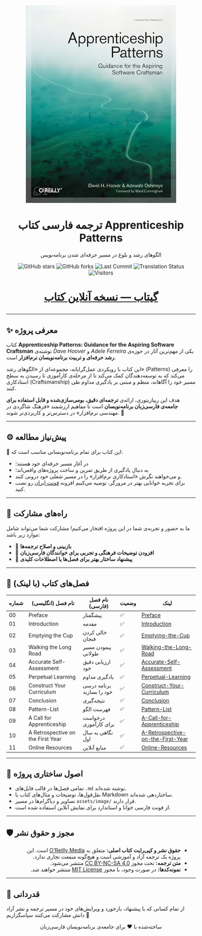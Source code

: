 <p align="center">
  <a href="https://github.com/hheydarian/apprenticeship-patterns-persian">
    <img src="assets/image/Cover.jpg" alt="Apprenticeship Patterns Persian Book Cover" width="400"/>
  </a>
</p>

<h1 align="center"> ترجمه فارسی کتاب Apprenticeship Patterns </h1>

<p align="center">
 الگوهای رشد و بلوغ در مسیر حرفه‌ای شدن برنامه‌نویس
</p>

<p align="center">
  <img src="https://img.shields.io/github/stars/hheydarian/apprenticeship-patterns-persian?style=social" alt="GitHub stars">
  <img src="https://img.shields.io/github/forks/hheydarian/apprenticeship-patterns-persian?color=blueviolet" alt="GitHub forks">
  <img src="https://img.shields.io/github/last-commit/hheydarian/apprenticeship-patterns-persian?color=9cf" alt="Last Commit">
  <img src="https://img.shields.io/badge/Translation-100%25-success" alt="Translation Status">
  <img src="https://visitor-badge.laobi.icu/badge?page_id=hheydarian.apprenticeship-patterns-persian" alt="Visitors">
</p>

<h1>
<p align="center">
   <a href="https://hheydarian.github.io/Gitab/" target="_blank"><strong>  گیتاب — نسخه آنلاین کتاب </strong></a>
</p>
</h1>

---

## ✨ معرفی پروژه

کتاب **Apprenticeship Patterns: Guidance for the Aspiring Software Craftsman** نوشته‌ی *Dave Hoover* و *Adele Ferreira* یکی از مهم‌ترین آثار در حوزه‌ی **رشد حرفه‌ای و تربیت برنامه‌نویسان نرم‌افزار** است.  

این کتاب با رویکردی عمل‌گرایانه، مجموعه‌ای از «الگوهای رشد» (Patterns) را معرفی می‌کند که به توسعه‌دهندگان کمک می‌کند تا از مرحله‌ی کارآموزی تا رسیدن به سطح استادکاری (Craftsmanship) مسیر خود را آگاهانه، منظم و مبتنی بر یادگیری مداوم طی کنند.  

هدف این ریپازیتوری، ارائه‌ی **ترجمه‌ای دقیق، بومی‌سازی‌شده و قابل استفاده برای جامعه‌ی فارسی‌زبان برنامه‌نویسان** است تا مفاهیم ارزشمند «فرهنگ شاگردی در مهندسی نرم‌افزار» در دسترس‌تر و کاربردی‌تر شوند. 🚀

---

## ⚙️ پیش‌نیاز مطالعه

🔹 این کتاب برای تمام برنامه‌نویسانی مناسب است که:
- در آغاز مسیر حرفه‌ای خود هستند؛  
- به دنبال یادگیری از طریق تمرین و ساخت پروژه‌های واقعی‌اند؛  
- و می‌خواهند نگرش «استادکاری نرم‌افزار» را در مسیر شغلی خود درونی کنند.
-  برای تجربه خوانایی بهتر در مرورگر، توصیه می‌کنیم افزونه [فونت ایران](https://chromewebstore.google.com/detail/fontiran/edbchgkbejkdkdkpgenlaciegoidmjoh) رو نصب کنید.

---

## 🙌 راه‌های مشارکت

ما به حضور و تجربه‌ی شما در این پروژه افتخار می‌کنیم! مشارکت شما می‌تواند شامل موارد زیر باشد:

- 📝 **بازبینی و اصلاح ترجمه‌ها**
- 💬 **افزودن توضیحات فرهنگی و تجربی برای خوانندگان فارسی‌زبان**
- 🎯 **پیشنهاد ساختار بهتر برای فصل‌ها یا اصطلاحات کلیدی**

---

## 🔗 فصل‌های کتاب (با لینک)
<div align="center">

| شماره | نام فصل (انگلیسی)                   | نام فصل (فارسی)                        | وضعیت | لینک                                                                          |
| ----- | ----------------------------------- | -------------------------------------- | ----- | ----------------------------------------------------------------------------- |
| 00    | Preface             | پیشگفتار                        | ✅     | [Preface](Book/00/Preface.md)                                       |
| 01    | Introduction                    | مقدمه                      | ✅     | [Introduction](Book/01/Introduction.md)                               |
| 02    | Emptying the Cup               | خالی کردن فنجان                   | ✅     | [Emptying-the-Cup](Book/02/Emptying-the-Cup.md)                     |
| 03    | Walking the Long Road               | پیمودن مسیر طولانی                     | ✅     | [Walking-the-Long-Road](Book/03/Walking-the-Long-Road.md)                     |
| 04    | Accurate Self-Assessment            | ارزیابی دقیق خود                       | ✅     | [Accurate-Self-Assessment](Book/04/Accurate-Self-Assessment.md)               |
| 05    | Perpetual Learning                        |  یادگیری مداوم                           | ✅     | [Perpetual-Learning](Book/05/Perpetual-Learning.md)                                       |
| 06    | Construct Your Curriculum                      | برنامه درسی خود را بسازید              | ✅     | [Construct-Your-Curriculum](Book/06/Construct-Your-Curriculum.md)                                   |
| 07    | Conclusion                        | نتیجه‌گیری                         | ✅     | [Conclusion](Book/07/Conclusion.md)                                       |
| 08    | Pattern-List           | فهرست الگو                | ✅     | [Pattern-List](Book/APPENDIX-A/Pattern-List.md)               |
| 09    | A Call for Apprenticeship          | درخواست برای کارآموزی              | ✅     | [A-Call-for-Apprenticeship](Book/APPENDIX-B/A-Call-for-Apprenticeship.md)               |
| 10    | A Retrospective on the First Year          | نگاهی به سال اول              | ✅     | [A-Retrospective-on-the-First-Year](Book/APPENDIX-C/A-Retrospective-on-the-First-Year.md)               |
| 11    | Online Resources         | منابع آنلاین              | ✅     | [Online-Resources](Book/APPENDIX-D/Online-Resources.md)               |

</div>

---

## 🧩 اصول ساختاری پروژه

- تمامی فصل‌ها در قالب فایل‌های `.md` نوشته شده‌اند.  
- نقل‌قول‌ها، توضیحات و مثال‌های کتاب با Markdown ساختاردهی شده‌اند.  
- تصاویر و دیاگرام‌ها در مسیر `assets/image/` قرار دارند.  
- از فونت فارسی خوانا و استاندارد برای نمایش آنلاین استفاده شده است.

---

## 🛡️ مجوز و حقوق نشر

<ul dir="rtl">
<li><b>حقوق نشر و کپی‌رایت کتاب اصلی:</b> متعلق به <a href="https://www.amazon.com/Apprenticeship-Patterns-Guidance-Aspiring-Craftsman/dp/0596518382">O’Reilly Media</a> است. این پروژه یک ترجمه آزاد و آموزشی است و هیچ‌گونه منفعت تجاری ندارد.</li>
<li><b>متن ترجمه:</b> تحت مجوز <a href="https://creativecommons.org/licenses/by-nc-sa/4.0/">CC BY-NC-SA 4.0</a> منتشر می‌شود.</li>
<li><b>نمونه‌کدها:</b> در صورت وجود، با مجوز <a href="https://opensource.org/licenses/MIT">MIT License</a> منتشر خواهند شد.</li>
</ul>

---

## 🌟 قدردانی

از تمام کسانی که با پیشنهاد، بازخورد و ویرایش‌های خود در مسیر ترجمه و نشر آزاد دانش مشارکت می‌کنند سپاسگزاریم 🌱  
<p align="center">ساخته‌شده با ❤️ برای جامعه‌ی برنامه‌نویسان فارسی‌زبان</p>
